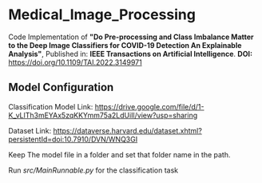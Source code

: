 # Medical_Image_Processing
Code Implementation of **"Do Pre-processing and Class Imbalance Matter to the Deep Image Classifiers for COVID-19 Detection An Explainable Analysis"**, Published in: **IEEE Transactions on Artificial Intelligence**. **DOI:** https://doi.org/10.1109/TAI.2022.3149971

## Model Configuration
Classification Model Link: https://drive.google.com/file/d/1-K_vLlTh3mEYAx5zqKKYmm75a2LdUiIl/view?usp=sharing

Dataset Link: https://dataverse.harvard.edu/dataset.xhtml?persistentId=doi:10.7910/DVN/WNQ3GI

Keep The model file in a folder and set that folder name in the path.

Run *src/MainRunnable.py* for the classification task
